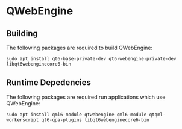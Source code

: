 # QWebEngine

## Building
The following packages are required to build QWebEngine:
```
sudo apt install qt6-base-private-dev qt6-webengine-private-dev libqt6webenginecore6-bin
```

## Runtime Depedencies
The following packages are required run applications which use QWebEngine:
```
sudo apt install qml6-module-qtwebengine qml6-module-qtqml-workerscript qt6-qpa-plugins libqt6webenginecore6-bin
```